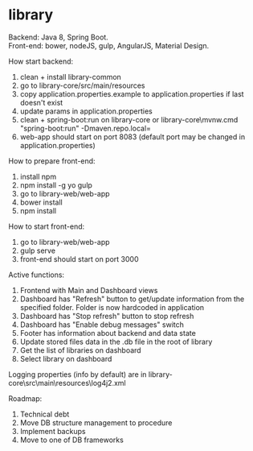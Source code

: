 # library
Backend: Java 8, Spring Boot.  
Front-end: bower, nodeJS, gulp, AngularJS, Material Design.

How start backend:  
1. clean + install library-common
2. go to library-core/src/main/resources
3. copy application.properties.example to application.properties if last doesn't exist  
4. update params in application.properties  
5. clean + spring-boot:run on library-core or library-core\mvnw.cmd "spring-boot:run" -Dmaven.repo.local=<path-to-local repository>
6. web-app should start on port 8083 (default port may be changed in application.properties)  

How to prepare front-end:  
1. install npm  
2. npm install -g yo gulp  
3. go to library-web/web-app
4. bower install  
5. npm install  

How to start front-end:  
1. go to library-web/web-app
2. gulp serve  
3. front-end should start on port 3000  

Active functions:  
1. Frontend with Main and Dashboard views  
2. Dashboard has "Refresh" button to get/update information from the specified folder. Folder is now hardcoded in application  
3. Dashboard has "Stop refresh" button to stop refresh  
4. Dashboard has "Enable debug messages" switch  
5. Footer has information about backend and data state
6. Update stored files data in the .db file in the root of library
7. Get the list of libraries on dashboard
8. Select library on dashboard

Logging properties (info by default) are in library-core\src\main\resources\log4j2.xml

Roadmap:
1. Technical debt
2. Move DB structure management to procedure
3. Implement backups
4. Move to one of DB frameworks